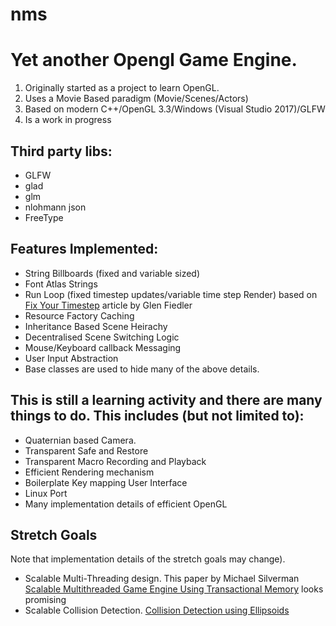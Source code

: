 # nms
# Yet another Opengl Game Engine.

1. Originally started as a project to learn OpenGL.
2. Uses a Movie Based paradigm (Movie/Scenes/Actors)
3. Based on modern C++/OpenGL 3.3/Windows (Visual Studio 2017)/GLFW
4. Is a work in progress


## Third party libs:
 - GLFW
 - glad
 - glm
 - nlohmann json
 - FreeType

 ## Features Implemented:
  - String Billboards (fixed and variable sized)
  - Font Atlas Strings
  - Run Loop (fixed timestep updates/variable time step Render) based on [Fix Your Timestep](https://gafferongames.com/post/fix_your_timestep/) article by Glen Fiedler
  - Resource Factory Caching
  - Inheritance Based Scene Heirachy
  - Decentralised Scene Switching Logic
  - Mouse/Keyboard callback Messaging
  - User Input Abstraction
  - Base classes are used to hide many of the above details.

## This is still a learning activity and there are many things to do. This includes (but not limited to):
 - Quaternian based Camera.
 - Transparent Safe and Restore
 - Transparent Macro Recording and Playback
 - Efficient Rendering mechanism
 - Boilerplate Key mapping User Interface
 - Linux Port
 - Many implementation details of efficient OpenGL
 
 ## Stretch Goals
 Note that implementation details of the stretch goals may change).
  - Scalable Multi-Threading design.  This paper by Michael Silverman [Scalable Multithreaded Game Engine Using Transactional Memory](https://www.google.com/url?sa=t&rct=j&q=&esrc=s&source=web&cd=&ved=2ahUKEwiKhIyAqOLrAhVfwTgGHToxBn4QFjAAegQIBRAB&url=https%3A%2F%2Furresearch.rochester.edu%2FfileDownloadForInstitutionalItem.action%3FitemId%3D5752%26itemFileId%3D8929&usg=AOvVaw3gbYfh3JPgmmlN55aJSodX) looks promising
  - Scalable Collision Detection. [Collision Detection using Ellipsoids](http://www.peroxide.dk/papers/collision/collision.pdf)



 


